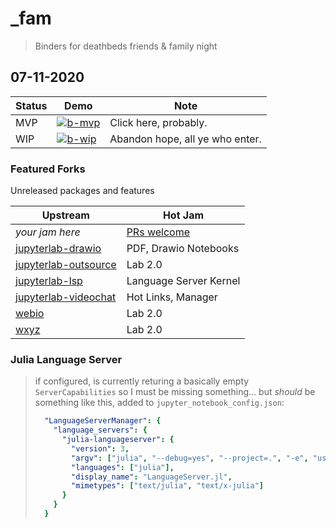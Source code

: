 # _fam

> Binders for deathbeds friends & family night

## 07-11-2020

| Status | Demo              | Note                                         |
|--------|------------------ |----------------------------------------------|
| MVP    | [![b-mvp][]][mvp] | Click here, probably.                        |
| WIP    | [![b-wip][]][wip] | Abandon hope, all ye who enter.              |

[wip]: https://mybinder.org/v2/gh/deathbeds/_fam/07-11-2020?urlpath=lab/tree/README.md
[b-wip]: https://img.shields.io/badge/DEATHBEDS-07--11--2020%CE%B2-000?style=for-the-badge&logo=Jupyter&logoColor=fff&color=000

[mvp]: https://mybinder.org/v2/gh/deathbeds/_fam/4802ec0?urlpath=lab/tree/README.md
[b-mvp]: https://img.shields.io/badge/DEATHBEDS-07--11--2020-fff?style=for-the-badge&logo=Jupyter&logoColor=000&color=f37626

### Featured Forks

Unreleased packages and features

| Upstream                  | Hot Jam                |
|---------------------------|------------------------|
| _your jam here_           | [PRs welcome][]        |
| [jupyterlab-drawio][]     | PDF, Drawio Notebooks  |
| [jupyterlab-outsource][]  | Lab 2.0                |
| [jupyterlab-lsp][]        | Language Server Kernel |
| [jupyterlab-videochat][]  | Hot Links, Manager     |
| [webio][]                 | Lab 2.0                |
| [wxyz][]                  | Lab 2.0                |

[jupyter-videochat]: https://github.com/yuvipanda/jupyter-videochat
[jupyterlab-drawio]: https://github.com/QuantStack/jupyterlab-drawio
[jupyterlab-outsource]: https://github.com/deathbeds/jupyterlab-outsource
[jupyterlab-lsp]: https://github.com/krassowski/jupyterlab-lsp
[jupyterlab-videochat]: https://github.com/yuvipanda/jupyter-videochat
[jupyterlab-debugger]: https://github.com/jupyterlab/debugger
[PRs welcome]: https://github.com/deathbeds/_fam/pulls
[webio]: https://github.com/JuliaGizmos/WebIO.jl
[wxyz]: https://github.com/deathbeds/wxyz

### Julia Language Server

> if configured, is currently returing a basically empty `ServerCapabilities`
> so I must be missing something... but _should_ be something like this,
> added to `jupyter_notebook_config.json`:
>  ```yaml
>    "LanguageServerManager": {
>      "language_servers": {
>        "julia-languageserver": {
>          "version": 3,
>          "argv": ["julia", "--debug=yes", "--project=.", "-e", "using LanguageServer, LanguageServer.SymbolServer; runserver()", "."],
>          "languages": ["julia"],
>          "display_name": "LanguageServer.jl",
>          "mimetypes": ["text/julia", "text/x-julia"]
>        }
>      }
>    }
>  ```
